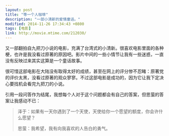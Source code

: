 ```yaml
---
layout: post
title: "等一个人咖啡"
description: "一部小清新的爱情童话。"
modified: 2014-11-26 17:34:43 +0800
tags: [电影]
link: http://movie.mtime.com/212030/
---
```


又一部翻拍自九把刀小说的电影，充满了台湾式的小清新。很喜欢电影里面的各种梗，也许是我没看过原著的原因吧。影片中间的一些小情节让我有一些迷惑，一直没有反映过来其实这算是一个童话故事。

很可惜这部电影在大陆没有取得太好的成绩，甚至在网上的评分惨不忍睹：原著党的评价太黑，没看过原著的观众寥寥。不过这部电影是成功的，因为它让我下定决心要找机会看完九把刀的小说。

引用一段问答作为结尾，我想每个人对于这个问题都会有自己的答案，但思萤的答案让我感动不已：

>泽于：如果有一天你遇到了一个天使，天使给你一个愿望的额度，你会许什么愿望？
>
>思萤：我希望，我有向我喜欢的人告白的勇气。
